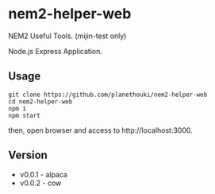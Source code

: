 # nem2-helper-web

NEM2 Useful Tools. (mijin-test only)

Node.js Express Application.

## Usage

```
git clone https://github.com/planethouki/nem2-helper-web
cd nem2-helper-web
npm i
npm start
```

then, open browser and access to http://localhost:3000.

## Version

- v0.0.1 - alpaca
- v0.0.2 - cow

## 
